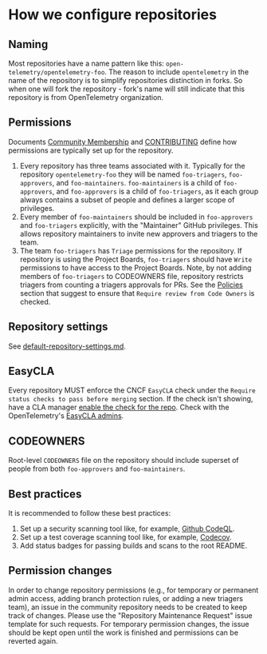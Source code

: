 # How we configure repositories

## Naming

Most repositories have a name pattern like this:
`open-telemetry/opentelemetry-foo`. The reason to include `opentelemetry` in the
name of the repository is to simplify repositories distinction in forks. So when
one will fork the repository - fork's name will still indicate that this
repository is from OpenTelemetry organization.

## Permissions

Documents [Community Membership](../community-membership.md) and
[CONTRIBUTING](../CONTRIBUTING.md) define how permissions are typically set up
for the repository.

1. Every repository has three teams associated with it. Typically for the
   repository `opentelemetry-foo` they will be named `foo-triagers`, `foo-approvers`,
   and `foo-maintainers`. `foo-maintainers` is a child of `foo-approvers`, and
   `foo-approvers` is a child of `foo-triagers`, as it each group always contains
   a subset of people and defines a larger scope of privileges.
2. Every member of `foo-maintainers` should be included in
   `foo-approvers` and `foo-triagers` explicitly, with the "Maintainer" GitHub
   privileges. This allows repository maintainers to invite new approvers and
   triagers to the team.
3. The team `foo-triagers` has `Triage` permissions for the repository. If repository
   is using the Project Boards, `foo-triagers` should have `Write` permissions to
   have access to the Project Boards. Note, by not adding members of `foo-triagers` to
   CODEOWNERS file, repository restricts triagers from counting a triagers approvals for
   PRs. See the [Policies](#policies) section that suggest to ensure that `Require
   review from Code Owners` is checked.

## Repository settings

See [default-repository-settings.md](default-repository-settings.md).

## EasyCLA

Every repository MUST enforce the CNCF `EasyCLA` check under the
`Require status checks to pass before merging` section.
If the check isn't showing, have a CLA manager
[enable the check for the repo](https://project.lfcla.com/#/project/a0941000002wBz4AAE/cla).
Check with the OpenTelemetry's [EasyCLA admins](../assets.md#easy-cla).

## CODEOWNERS

Root-level `CODEOWNERS` file on the repository should include superset of
people from both `foo-approvers` and `foo-maintainers`.

## Best practices

It is recommended to follow these best practices:

1. Set up a security scanning tool like, for example, [Github CodeQL](https://docs.github.com/en/code-security/secure-coding/automatically-scanning-your-code-for-vulnerabilities-and-errors/configuring-code-scanning).
2. Set up a test coverage scanning tool like, for example, [Codecov](https://codecov.io/).
3. Add status badges for passing builds and scans to the root README.

## Permission changes

In order to change repository permissions (e.g., for temporary or permanent admin access,
adding branch protection rules, or adding a new triagers team),
an issue in the community repository needs to be created to keep track of changes.
Please use the "Repository Maintenance Request" issue template for such requests.
For temporary permission changes, the issue should be kept open until the work is finished and permissions can be reverted again.
